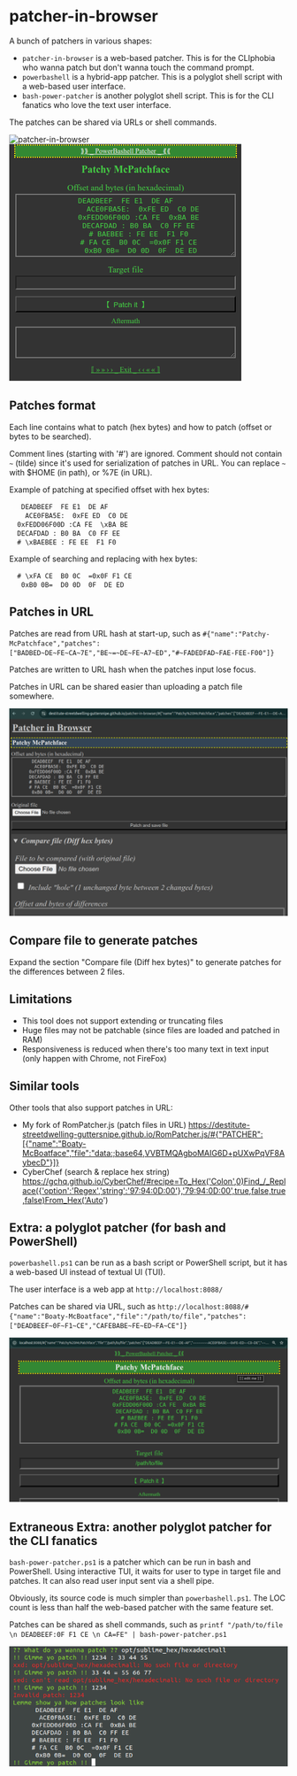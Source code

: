 # patcher-in-browser

A bunch of patchers in various shapes:

- `patcher-in-browser` is a web-based patcher. This is for the CLIphobia who wanna patch but don't wanna touch the command prompt.
- `powerbashell` is a hybrid-app patcher. This is a polyglot shell script with a web-based user interface.
- `bash-power-patcher` is another polyglot shell script. This is for the CLI fanatics who love the text user interface.

The patches can be shared via URLs or shell commands.

![patcher-in-browser](https://github.com/Destitute-Streetdwelling-Guttersnipe/patcher-in-browser/assets/90743025/1c228cef-90b1-4315-bff5-6fa026cfb7df)
![powerbashell](./doc/powerbashell--small.png)

## Patches format

Each line contains what to patch (hex bytes) and how to patch (offset or bytes to be searched).

Comment lines (starting with '#') are ignored. Comment should not contain `~` (tilde) since it's used for serialization of patches in URL. You can replace `~` with $HOME (in path), or %7E (in URL). 

Example of patching at specified offset with hex bytes:

       DEADBEEF  FE E1  DE AF
        ACE0FBA5E:  0xFE ED  C0 DE
      0xFEDD06F00D :CA FE  \xBA BE
      DECAFDAD : B0 BA  C0 FF EE
      # \xBAEBEE : FE EE  F1 F0

Example of searching and replacing with hex bytes:

      # \xFA CE  B0 0C  =0x0F F1 CE
       0xB0 0B=  D0 0D  0F  DE ED

## Patches in URL

Patches are read from URL hash at start-up, such as `#{"name":"Patchy-McPatchface","patches":["BADBED~DE~FE~CA~7E","BE~=~DE~FE~A7~ED","#~FADEDFAD~FAE-FEE-F00"]}`

Patches are written to URL hash when the patches input lose focus.

Patches in URL can be shared easier than uploading a patch file somewhere.

![patcher-in-browser](./doc/patcher-in-browser.png)

## Compare file to generate patches

Expand the section "Compare file (Diff hex bytes)" to generate patches for the differences between 2 files.

## Limitations

* This tool does not support extending or truncating files
* Huge files may not be patchable (since files are loaded and patched in RAM)
* Responsiveness is reduced when there's too many text in text input (only happen with Chrome, not FireFox)

## Similar tools

Other tools that also support patches in URL:

* My fork of RomPatcher.js (patch files in URL) https://destitute-streetdwelling-guttersnipe.github.io/RomPatcher.js/#{"PATCHER":[{"name":"Boaty-McBoatface","file":"data:;base64,VVBTMQAgboMAIG6D+pUXwPqVF8AybecD"}]}
* CyberChef (search & replace hex string) https://gchq.github.io/CyberChef/#recipe=To_Hex('Colon',0)Find_/_Replace({'option':'Regex','string':'97:94:0D:00'},'79:94:0D:00',true,false,true,false)From_Hex('Auto')

## Extra: a polyglot patcher (for bash and PowerShell)

`powerbashell.ps1` can be run as a bash script or PowerShell script, but it has a web-based UI instead of textual UI (TUI).

The user interface is a web app at `http://localhost:8088/`

Patches can be shared via URL, such as `http://localhost:8088/#{"name":"Boaty-McBoatface","file":"/path/to/file","patches":["DEADBEEF~0F~F1~CE","CAFEBABE~FE~ED~FA~CE"]}`

![powerbashell](./doc/powerbashell.png)

## Extraneous Extra: another polyglot patcher for the CLI fanatics

`bash-power-patcher.ps1` is a patcher which can be run in bash and PowerShell.
Using interactive TUI, it waits for user to type in target file and patches.
It can also read user input sent via a shell pipe.

Obviously, its source code is much simpler than `powerbashell.ps1`. The LOC count is less than half the web-based patcher with the same feature set.

Patches can be shared as shell commands, such as `printf "/path/to/file \n DEADBEEF:0F F1 CE \n CA=FE" | bash-power-patcher.ps1`

![bash-power-patcher](./doc/bash-power-patcher.png)
